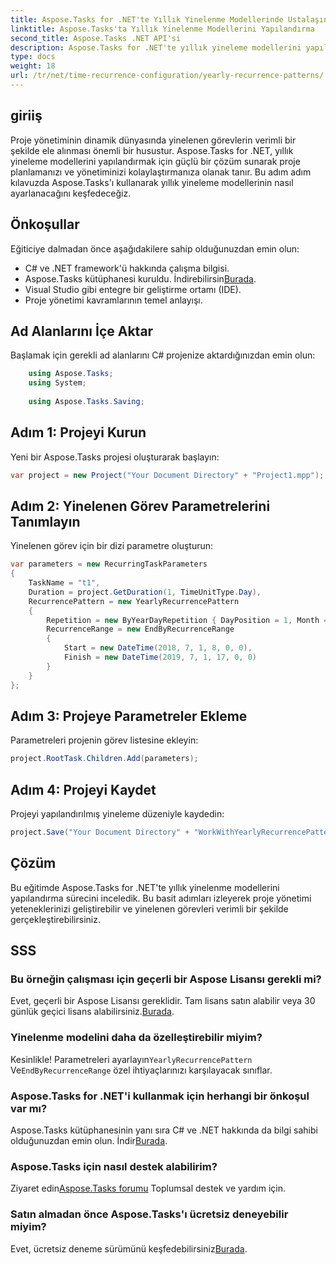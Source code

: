 ```yaml
---
title: Aspose.Tasks for .NET'te Yıllık Yinelenme Modellerinde Ustalaşın
linktitle: Aspose.Tasks'ta Yıllık Yinelenme Modellerini Yapılandırma
second_title: Aspose.Tasks .NET API'si
description: Aspose.Tasks for .NET'te yıllık yineleme modellerini yapılandırmayı öğrenin. Bu adım adım kılavuzla proje yönetimi becerilerinizi geliştirin.
type: docs
weight: 18
url: /tr/net/time-recurrence-configuration/yearly-recurrence-patterns/
---
```

## giriiş
Proje yönetiminin dinamik dünyasında yinelenen görevlerin verimli bir şekilde ele alınması önemli bir husustur. Aspose.Tasks for .NET, yıllık yineleme modellerini yapılandırmak için güçlü bir çözüm sunarak proje planlamanızı ve yönetiminizi kolaylaştırmanıza olanak tanır. Bu adım adım kılavuzda Aspose.Tasks'ı kullanarak yıllık yineleme modellerinin nasıl ayarlanacağını keşfedeceğiz.
## Önkoşullar
Eğiticiye dalmadan önce aşağıdakilere sahip olduğunuzdan emin olun:
- C# ve .NET framework'ü hakkında çalışma bilgisi.
-  Aspose.Tasks kütüphanesi kuruldu. İndirebilirsin[Burada](https://releases.aspose.com/tasks/net/).
- Visual Studio gibi entegre bir geliştirme ortamı (IDE).
- Proje yönetimi kavramlarının temel anlayışı.
## Ad Alanlarını İçe Aktar
Başlamak için gerekli ad alanlarını C# projenize aktardığınızdan emin olun:
```csharp
    using Aspose.Tasks;
    using System;
    
    using Aspose.Tasks.Saving;
```
## Adım 1: Projeyi Kurun
Yeni bir Aspose.Tasks projesi oluşturarak başlayın:
```csharp
var project = new Project("Your Document Directory" + "Project1.mpp");
```
## Adım 2: Yinelenen Görev Parametrelerini Tanımlayın
Yinelenen görev için bir dizi parametre oluşturun:
```csharp
var parameters = new RecurringTaskParameters
{
    TaskName = "t1",
    Duration = project.GetDuration(1, TimeUnitType.Day),
    RecurrencePattern = new YearlyRecurrencePattern
    {
        Repetition = new ByYearDayRepetition { DayPosition = 1, Month = Month.July },
        RecurrenceRange = new EndByRecurrenceRange
        {
            Start = new DateTime(2018, 7, 1, 8, 0, 0),
            Finish = new DateTime(2019, 7, 1, 17, 0, 0)
        }
    }
};
```
## Adım 3: Projeye Parametreler Ekleme
Parametreleri projenin görev listesine ekleyin:
```csharp
project.RootTask.Children.Add(parameters);
```
## Adım 4: Projeyi Kaydet
Projeyi yapılandırılmış yineleme düzeniyle kaydedin:
```csharp
project.Save("Your Document Directory" + "WorkWithYearlyRecurrencePattern_out.mpp", SaveFileFormat.Mpp);
```
## Çözüm
Bu eğitimde Aspose.Tasks for .NET'te yıllık yinelenme modellerini yapılandırma sürecini inceledik. Bu basit adımları izleyerek proje yönetimi yeteneklerinizi geliştirebilir ve yinelenen görevleri verimli bir şekilde gerçekleştirebilirsiniz.
## SSS
### Bu örneğin çalışması için geçerli bir Aspose Lisansı gerekli mi?
 Evet, geçerli bir Aspose Lisansı gereklidir. Tam lisans satın alabilir veya 30 günlük geçici lisans alabilirsiniz.[Burada](https://purchase.aspose.com/temporary-license/).
### Yinelenme modelini daha da özelleştirebilir miyim?
 Kesinlikle! Parametreleri ayarlayın`YearlyRecurrencePattern` Ve`EndByRecurrenceRange` özel ihtiyaçlarınızı karşılayacak sınıflar.
### Aspose.Tasks for .NET'i kullanmak için herhangi bir önkoşul var mı?
 Aspose.Tasks kütüphanesinin yanı sıra C# ve .NET hakkında da bilgi sahibi olduğunuzdan emin olun. İndir[Burada](https://releases.aspose.com/tasks/net/).
### Aspose.Tasks için nasıl destek alabilirim?
 Ziyaret edin[Aspose.Tasks forumu](https://forum.aspose.com/c/tasks/15) Toplumsal destek ve yardım için.
### Satın almadan önce Aspose.Tasks'ı ücretsiz deneyebilir miyim?
 Evet, ücretsiz deneme sürümünü keşfedebilirsiniz[Burada](https://releases.aspose.com/).